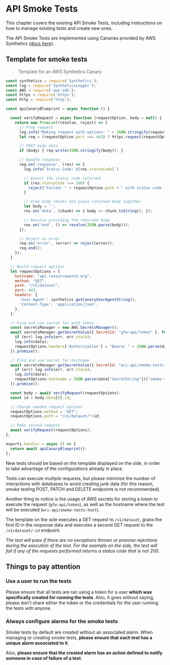 # API Smoke Tests

This chapter covers the existing API Smoke Tests, including instructions on how to manage existing tests and create new ones.

The API Smoke Tests are implemented using Canaries provided by AWS Synthetics [(docs here)](https://docs.aws.amazon.com/AmazonCloudWatch/latest/monitoring/CloudWatch_Synthetics_Canaries.html).

## Template for smoke tests

> Template for an AWS Synthetics Canary

```javascript
const synthetics = require('Synthetics');
const log = require('SyntheticsLogger');
const AWS = require('aws-sdk');
const https = require('https');
const http = require('http');

const apiCanaryBlueprint = async function () {

  const verifyRequest = async function (requestOption, body = null) {
    return new Promise((resolve, reject) => {
      // Prep request
      log.info("Making request with options: " + JSON.stringify(requestOption));
      let req = (requestOption.port === 443) ? https.request(requestOption) : http.request(requestOption);

      // POST body data
      if (body) { req.write(JSON.stringify(body)); }

      // Handle response
      req.on('response', (res) => {
        log.info(`Status Code: ${res.statusCode}`)

        // Assert the status code returned
        if (res.statusCode !== 200) {
          reject("Failed: " + requestOption.path + " with status code " + res.statusCode);
        }

        // Grab body chunks and piece returned body together
        let body = '';
        res.on('data', (chunk) => { body += chunk.toString(); });

        // Resolve providing the returned body
        res.on('end', () => resolve(JSON.parse(body)));
      });

      // Reject on error
      req.on('error', (error) => reject(error));
      req.end();
    });
  }

  // Build request options
  let requestOptions = {
    hostname: "api.resourcewatch.org",
    method: "GET",
    path: "/v1/dataset",
    port: 443,
    headers: {
      'User-Agent': synthetics.getCanaryUserAgentString(),
      'Content-Type': 'application/json',
    },
  };

  // Find and use secret for auth token
  const secretsManager = new AWS.SecretsManager();
  await secretsManager.getSecretValue({ SecretId: "gfw-api/token" }, function(err, data) {
    if (err) log.info(err, err.stack);
    log.info(data);
    requestOptions.headers['Authorization'] = "Bearer " + JSON.parse(data["SecretString"])["token"];
  }).promise();

  // Find and use secret for hostname
  await secretsManager.getSecretValue({ SecretId: "wri-api/smoke-tests-host" }, function(err, data) {
    if (err) log.info(err, err.stack);
    log.info(data);
    requestOptions.hostname = JSON.parse(data["SecretString"])["smoke-tests-host"];
  }).promise();

  const body = await verifyRequest(requestOptions);
  const id = body.data[0].id;

  // Change needed request options
  requestOptions.method = "GET";
  requestOptions.path = "/v1/dataset/"+id;

  // Make second request
  await verifyRequest(requestOptions);
};

exports.handler = async () => {
  return await apiCanaryBlueprint();
};
```

New tests should be based on the template displayed on the side, in order to take advantage of the configurations already in place.

Tests can execute multiple requests, but please minimize the number of interactions with databases to avoid creating junk data (for this reason, smoke testing POST, PATCH and DELETE endpoints is not recommended).

Another thing to notice is the usage of AWS secrets for storing a token to execute the request (`gfw-api/token`), as well as the hostname where the test will be executed (`wri-api/smoke-tests-host`).

The template on the side executes a GET request to `/v1/dataset`, grabs the first ID in the response data and executes a second GET request to the `/v1/dataset/:id` endpoint.

*The test will pass if there are no exceptions thrown or promise rejections during the execution of the test. For the example on the side, the test will fail if any of the requests performed returns a status code that is not 200.*

## Things to pay attention

### Use a user to run the tests

Please ensure that all tests are ran using a token for a user **which was specifically created for running the tests**. Also, it goes without saying, please don't share either the token or the credentials for the user running the tests with anyone.

### Always configure alarms for the smoke tests

Smoke tests by default are created without an associated alarm. When managing or creating smoke tests, **please ensure that each test has a unique alarm associated to it**.

Also, **please ensure that the created alarm has an action defined to notify someone in case of failure of a test**.
